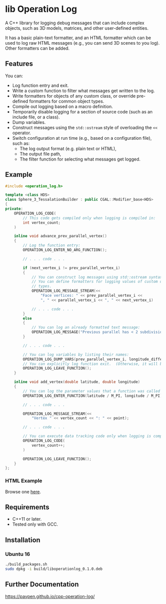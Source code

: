 # lib Operation Log

A C++ library for logging debug messages that can include complex objects,
such as 3D models, matrices, and other user-defined entities.

It has a basic plain-text formatter, and an HTML formatter which can be used
to log raw HTML messages (e.g., you can send 3D scenes to you log).  Other
formatters can be added.

## Features

You can:

* Log function entry and exit.
* Write a custom function to filter what messages get written to the log.
* Write formatters for objects of any custom class, or override pre-defined
  formatters for common object types.
* Compile out logging based on a macro definition.
* Temporarily disable logging for a section of source code (such as an include
  file, or a class).
* Dump variables.
* Construct messages using the `std::ostream` style of overloading the `<<`
  operator.
* Switch configuration at run time (e.g., based on a configuration file), such as:
    * The log output format (e.g. plain text or HTML),
    * The output file path,
    * The filter function for selecting what messages get logged.


## Example

```C++
#include <operation_log.h>

template <class HDS>
class Sphere_3_TessalationBuilder : public CGAL::Modifier_base<HDS>
{
private:
    OPERATION_LOG_CODE(
        // This code gets compiled only when logging is compiled in:
        int vertex_count;
    )

    inline void advance_prev_parallel_vertex()
    {
        // Log the function entry:
        OPERATION_LOG_ENTER_NO_ARG_FUNCTION();

        // . . . code . . .

        if (next_vertex_i != prev_parallel_vertex_i)
        {
            // You can construct log messages using std::ostream syntax.
            // You can define formatters for logging values of custom data
            // types.
            OPERATION_LOG_MESSAGE_STREAM(<<
                "Face vertices: " << prev_parallel_vertex_i <<
                ", " << parallel_vertex_i << ", " << next_vertex_i)

            // . . . code . . .
        }
        else
        {
            // You can log an already formatted text message:
            OPERATION_LOG_MESSAGE("Previous parallel has < 2 subdivisions. It's already complete.");
        }

        // . . . code . . .

        // You can log variables by listing their names:
        OPERATION_LOG_DUMP_VARS(prev_parallel_vertex_i, longitude_difference_subdiv);
        // You can explicitly log function exit.  (Otherwise, it will be inferred.)
        OPERATION_LOG_LEAVE_FUNCTION();
    }

    inline void add_vertex(double latitude, double longitude)
    {
        // You can log the parameter values that a function was called with:
        OPERATION_LOG_ENTER_FUNCTION(latitude / M_PI, longitude / M_PI);

        // . . . code . . .

        OPERATION_LOG_MESSAGE_STREAM(<<
            "Vertex " << vertex_count << ": " << point);

        // . . . code . . .

        // You can execute data tracking code only when logging is compiled in:
        OPERATION_LOG_CODE(
            vertex_count++;
        )

        OPERATION_LOG_LEAVE_FUNCTION();
    }
};
```

### HTML Example

Browse one
[here](https://pavpen.github.io/cpp-operation-log/2018/html-log-sphere-tesselation.html).


## Requirements

* C++11 or later.
* Tested only with GCC.


## Installation

### Ubuntu 16

```BASH
./build_packages.sh
sudo dpkg -i build/liboperationlog_0.1.0.deb
```

## Further Documentation

https://pavpen.github.io/cpp-operation-log/
